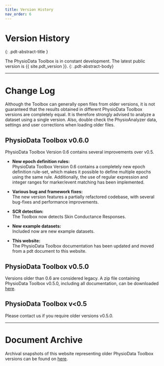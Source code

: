 ```yaml
---
title: Version History
nav_order: 6
---
```


# Version History
{: .pdt-abstract-title }

The PhysioData Toolbox is in constant development. The latest public version is {{ site.pdt_version }}.
{: .pdt-abstract-body}

---

# Change Log #
Although the Toolbox can generally open files from older versions, it is not guaranteed that the results obtained in different PhysioData Toolbox versions are completely equal. It is therefore strongly advised to analyze a dataset using a single version. Also, double check the PhysioAnalyzer data, settings and user corrections when loading older files.

## PhysioData Toolbox v0.6.0
PhysioData Toolbox Version 0.6 contains several improvements over v0.5.

 - **New epoch definition rules:**  
    PhysioData Toolbox Version 0.6 contains a completely new epoch definition rule-set, which makes it possible to define multiple epochs using the same rule. Additionally, the use of regular expression and integer ranges for marker/event matching has been implemented.

 - **Various bug and framework fixes:**  
    The new version features a partially refactored codebase, with several bug-fixes and performance improvements.

 - **SCR detection:**  
    The Toolbox now detects Skin Conductance Responses.

 - **New example datasets:**  
    Included now are new example datasets.

 - **This website:**  
    The PhysioData Toolbox documentation has been updated and moved from a pdt document to this website.

## PhysioData Toolbox v0.5.0 ## 
Versions older than 0.6 are considered legacy. A zip file containing PhysioData Toolbox v0.5.0, including all documentation, can be downloaded [here](https://surfdrive.surf.nl/files/index.php/s/V4d5vPp976TlXuk). 

## PhysioData Toolbox v<0.5
Please contact us if you require older versions v0.5.0.

---

# Document Archive #
Archival snapshots of this website representing older PhysioData Toolbox versions can be found on [here](./doc-versions.html).

